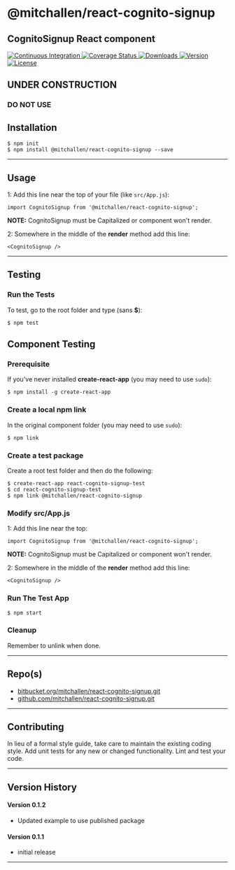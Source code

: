 @mitchallen/react-cognito-signup
==
CognitoSignup React component
--

<p align="left">
  <a href="https://circleci.com/gh/mitchallen/react-cognito-signup">
    <img src="https://img.shields.io/circleci/project/github/mitchallen/react-cognito-signup.svg" alt="Continuous Integration">
  </a>
  <a href="https://codecov.io/gh/mitchallen/react-cognito-signup">
    <img src="https://codecov.io/gh/mitchallen/react-cognito-signup/branch/master/graph/badge.svg" alt="Coverage Status">
  </a>
  <a href="https://npmjs.org/package/@mitchallen/react-cognito-signup">
    <img src="http://img.shields.io/npm/dt/@mitchallen/react-cognito-signup.svg?style=flat-square" alt="Downloads">
  </a>
  <a href="https://npmjs.org/package/@mitchallen/react-cognito-signup">
    <img src="http://img.shields.io/npm/v/@mitchallen/react-cognito-signup.svg?style=flat-square" alt="Version">
  </a>
  <a href="https://npmjs.com/package/@mitchallen/react-cognito-signup">
    <img src="https://img.shields.io/github/license/mitchallen/react-cognito-signup.svg" alt="License"></a>
  </a>
</p>

## UNDER CONSTRUCTION
### DO NOT USE

## Installation

    $ npm init
    $ npm install @mitchallen/react-cognito-signup --save
  
* * *

## Usage

1: Add this line near the top of your file (like ```src/App.js```):

```
import CognitoSignup from '@mitchallen/react-cognito-signup';
```

__NOTE:__ CognitoSignup must be Capitalized or component won't render.

2: Somewhere in the middle of the __render__ method add this line:

```
<CognitoSignup />
```


* * *

## Testing

### Run the Tests

To test, go to the root folder and type (sans __$__):

    $ npm test
    
## Component Testing

### Prerequisite

If you've never installed __create-react-app__ (you may need to use ```sudo```):

```
$ npm install -g create-react-app
```

### Create a local npm link

In the original component folder (you may need to use ```sudo```):

```
$ npm link
```

### Create a test package

Create a root test folder and then do the following:

```
$ create-react-app react-cognito-signup-test
$ cd react-cognito-signup-test
$ npm link @mitchallen/react-cognito-signup
```

### Modify src/App.js

1: Add this line near the top:

```
import CognitoSignup from '@mitchallen/react-cognito-signup';
```

__NOTE:__ CognitoSignup must be Capitalized or component won't render.

2: Somewhere in the middle of the __render__ method add this line:

```
<CognitoSignup />
```

### Run The Test App

```
$ npm start
```

### Cleanup

Remember to unlink when done.
   
* * *
 
## Repo(s)

* [bitbucket.org/mitchallen/react-cognito-signup.git](https://bitbucket.org/mitchallen/react-cognito-signup.git)
* [github.com/mitchallen/react-cognito-signup.git](https://github.com/mitchallen/react-cognito-signup.git)

* * *

## Contributing

In lieu of a formal style guide, take care to maintain the existing coding style.
Add unit tests for any new or changed functionality. Lint and test your code.

* * *

## Version History

#### Version 0.1.2

* Updated example to use published package 

#### Version 0.1.1 

* initial release

* * *